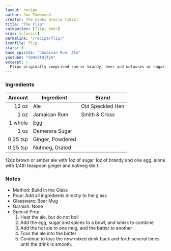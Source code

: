 ```yaml
---
layout: recipe
author: Jon Townsend
creator: The Cooks Oracle (1822)
title: "The Flip"
categories: [flip, beer]
eras: [classic]
permalink: "/recipe/flip/"
iconfile: flip
stars: 0
base_spirits: "Jamaican Rum, Ale"
youtube: "S04mZtUjTyA"
excerpt: |
  Flips originally comprised rum or brandy, beer and molasses or sugar, mixed together then heated with a red-hot poker which caramelised the drink and made it bubble and froth. Over time, a tin or copper vessel known as an ale-warmer replaced the poker. Helped by sailors, the Flip crossed the Atlantic where President George Washington became a notable Flip drinker. Here is one of the first complete recipes for a flip from <i>The Cooks Oracle</i>:<blockquote>To make a quart of Flip: Put the Ale on the fire to warm, beat up three or four Eggs with four ounces of moist Sugar, a teaspoon full of grated Nutmeg or Ginger, and a quartern of good old Rum or Brandy.<br>When the Ale is near to boil put it into one pitcher, and the Rum and the Eggs, etc into another; turn it from one pitcher into another until it is smooth as cream.<br><cite>The Cooks Oracle, 1822</cite>
---
```


### Ingredients

|   Amount | Ingredient       | Brand |
| -------: | ---------------- | ----- |
|    12 oz | Ale              | Old Speckled Hen      |
|     1 oz | Jamaican Rum     | Smith & Cross      |
|  1 whole | Egg              |
|     1 oz | Demerara Sugar   |
| 0.25 tsp | Ginger, Powdered |
| 0.25 tsp | Nutmeg, Grated   |

12oz brown or amber ale with 1oz of sugar 1oz of brandy and one egg, alone with 1/4th teaspoon ginger and nutmeg did t

### Notes

- Method: Build in the Glass
- Pour: Add all ingredients directly to the glass
- Glassware: Beer Mug
- Garnish: None
- Special Prep: 
  1. Heat the ale, but do not boil
  1. Add the egg, sugar and spices to a bowl, and whisk to combine
  1. Add the hot ale to one mug, and the batter to another
  1. Toss the ale into the batter
  1. Continue to toss the now mixed drink back and forth several times until the drink is smooth.
